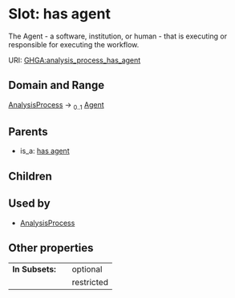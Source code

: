 
# Slot: has agent


The Agent - a software, institution, or human - that is executing or responsible for executing the workflow.

URI: [GHGA:analysis_process_has_agent](https://w3id.org/GHGA/analysis_process_has_agent)


## Domain and Range

[AnalysisProcess](AnalysisProcess.md) &#8594;  <sub>0..1</sub> [Agent](Agent.md)

## Parents

 *  is_a: [has agent](has_agent.md)

## Children


## Used by

 * [AnalysisProcess](AnalysisProcess.md)

## Other properties

|  |  |  |
| --- | --- | --- |
| **In Subsets:** | | optional |
|  | | restricted |

